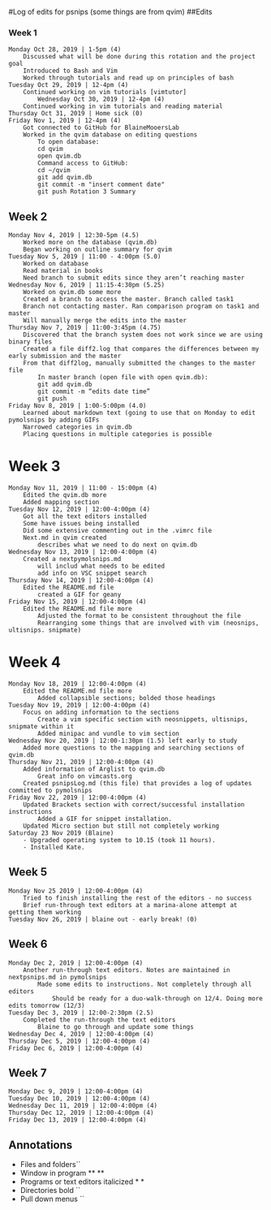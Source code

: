 #Log of edits for psnips (some things are from qvim)
##Edits
### Week 1 
	Monday Oct 28, 2019 | 1-5pm (4)
		Discussed what will be done during this rotation and the project goal
		Introduced to Bash and Vim
		Worked through tutorials and read up on principles of bash
	Tuesday Oct 29, 2019 | 12-4pm (4)
		Continued working on vim tutorials [vimtutor]
		 	Wednesday Oct 30, 2019 | 12-4pm (4)
		Continued working in vim tutorials and reading material 
	Thursday Oct 31, 2019 | Home sick (0)
	Friday Nov 1, 2019 | 12-4pm (4)
		Got connected to GitHub for BlaineMooersLab 
		Worked in the qvim database on editing questions
			To open database: 
			cd qvim
			open qvim.db 
			Command access to GitHub:
			cd ~/qvim
			git add qvim.db
			git commit -m "insert comment date"
			git push Rotation 3 Summary 
## Week 2
	Monday Nov 4, 2019 | 12:30-5pm (4.5)
		Worked more on the database (qvim.db)
		Began working on outline summary for qvim
	Tuesday Nov 5, 2019 | 11:00 - 4:00pm (5.0) 
		Worked on database 
		Read material in books 
		Need branch to submit edits since they aren’t reaching master
	Wednesday Nov 6, 2019 | 11:15-4:30pm (5.25)
		Worked on qvim.db some more
		Created a branch to access the master. Branch called task1
		Branch not contacting master. Ran comparison program on task1 and master
		Will manually merge the edits into the master 
	Thursday Nov 7, 2019 | 11:00-3:45pm (4.75)
		Discovered that the branch system does not work since we are using binary files
		Created a file diff2.log that compares the differences between my early submission and the master 
		From that diff2log, manually submitted the changes to the master file
			In master branch (open file with open qvim.db):
			git add qvim.db
			git commit -m “edits date time”
			git push
	Friday Nov 8, 2019 | 1:00-5:00pm (4.0)	
		Learned about markdown text (going to use that on Monday to edit pymolsnips by adding GIFs 
		Narrowed categories in qvim.db
		Placing questions in multiple categories is possible 
# Week 3
	Monday Nov 11, 2019 | 11:00 - 15:00pm (4)
		Edited the qvim.db more
		Added mapping section
	Tuesday Nov 12, 2019 | 12:00-4:00pm (4)
		Got all the text editors installed
		Some have issues being installed
		Did some extensive commenting out in the .vimrc file
		Next.md in qvim created
			describes what we need to do next on qvim.db
	Wednesday Nov 13, 2019 | 12:00-4:00pm (4)
		Created a nextpymolsnips.md
			will includ what needs to be edited
			add info on VSC snippet search
	Thursday Nov 14, 2019 | 12:00-4:00pm (4)
		Edited the README.md file
			created a GIF for geany
	Friday Nov 15, 2019 | 12:00-4:00pm (4)
		Edited the README.md file more
			Adjusted the format to be consistent throughout the file
			Rearranging some things that are involved with vim (neosnips, ultisnips. snipmate)
# Week 4
	Monday Nov 18, 2019 | 12:00-4:00pm (4)
		Edited the README.md file more
			Added collapsible sections; bolded those headings
	Tuesday Nov 19, 2019 | 12:00-4:00pm (4)
		Focus on adding information to the sections 
			Create a vim specific section with neosnippets, ultisnips, snipmate within it
			Added minipac and vundle to vim section 
	Wednesday Nov 20, 2019 | 12:00-1:30pm (1.5) left early to study
		Added more questions to the mapping and searching sections of qvim.db
	Thursday Nov 21, 2019 | 12:00-4:00pm (4)
		Added information of Arglist to qvim.db
			Great info on vimcasts.org
		Created psnipsLog.md (this file) that provides a log of updates committed to pymolsnips 
	Friday Nov 22, 2019 | 12:00-4:00pm (4)
		Updated Brackets section with correct/successful installation instructions
			Added a GIF for snippet installation. 
		Updated Micro section but still not completely working 
    Saturday 23 Nov 2019 (Blaine)
        - Upgraded operating system to 10.15 (took 11 hours).
        - Installed Kate.

## Week 5 
	Monday Nov 25 2019 | 12:00-4:00pm (4)
		Tried to finish installing the rest of the editors - no success
		Brief run-through text editors at a marina-alone attempt at getting them working
	Tuesday Nov 26, 2019 | blaine out - early break! (0)
## Week 6
	Monday Dec 2, 2019 | 12:00-4:00pm (4)
		Another run-through text editors. Notes are maintained in nextpsnips.md in pymolsnips
			Made some edits to instructions. Not completely through all editors 
				Should be ready for a duo-walk-through on 12/4. Doing more edits tomorrow (12/3)
	Tuesday Dec 3, 2019 | 12:00-2:30pm (2.5) 
		Completed the run-through the text editors
			Blaine to go through and update some things
	Wednesday Dec 4, 2019 | 12:00-4:00pm (4)
	Thursday Dec 5, 2019 | 12:00-4:00pm (4)
	Friday Dec 6, 2019 | 12:00-4:00pm (4)
## Week 7
	Monday Dec 9, 2019 | 12:00-4:00pm (4)
	Tuesday Dec 10, 2019 | 12:00-4:00pm (4)
	Wednesday Dec 11, 2019 | 12:00-4:00pm (4)
	Thursday Dec 12, 2019 | 12:00-4:00pm (4)
	Friday Dec 13, 2019 | 12:00-4:00pm (4) 
	
## Annotations
- Files and folders``
- Window in program ** ** 
- Programs or text editors italicized * *
- Directories bold ``
- Pull down menus `` 
